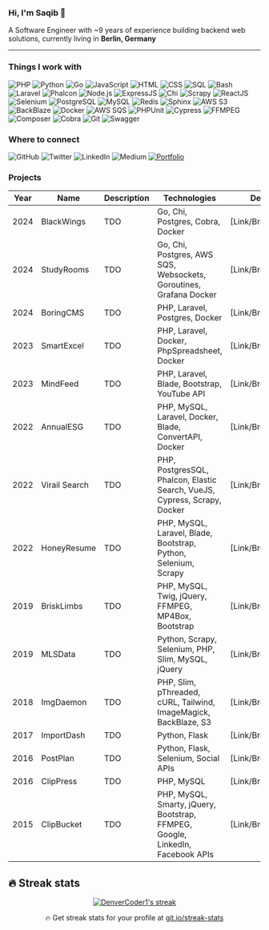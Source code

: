 ### Hi, I'm Saqib 👋
A Software Engineer with ~9 years of experience building backend web solutions, currently living in **Berlin, Germany**

---

### Things I work with
![PHP](https://img.shields.io/badge/-PHP-777BB4?logo=php&logoColor=white)
![Python](https://img.shields.io/badge/-Python-3776AB?logo=python&logoColor=white)
![Go](https://img.shields.io/badge/-Go-00ADD8?logo=go&logoColor=white)
![JavaScript](https://img.shields.io/badge/-JavaScript-F7DF1E?logo=javascript&logoColor=black)
![HTML](https://img.shields.io/badge/-HTML-E34F26?logo=html5&logoColor=white)
![CSS](https://img.shields.io/badge/-CSS-1572B6?logo=css3&logoColor=white)
![SQL](https://img.shields.io/badge/-SQL-4479A1?logo=postgresql&logoColor=white)
![Bash](https://img.shields.io/badge/-Bash-4EAA25?logo=gnu-bash&logoColor=white)
![Laravel](https://img.shields.io/badge/-Laravel-FF2D20?logo=laravel&logoColor=white)
![Phalcon](https://img.shields.io/badge/-Phalcon-4F5B93?logo=phalcon&logoColor=white)
![Node.js](https://img.shields.io/badge/-Node.js-339933?logo=node.js&logoColor=white)
![ExpressJS](https://img.shields.io/badge/-ExpressJS-000000?logo=express&logoColor=white)
![Chi](https://img.shields.io/badge/-Chi-02A9E0?logo=go&logoColor=white)
![Scrapy](https://img.shields.io/badge/-Scrapy-2C2D72?logo=scrapy&logoColor=white)
![ReactJS](https://img.shields.io/badge/-ReactJS-61DAFB?logo=react&logoColor=white)
![Selenium](https://img.shields.io/badge/-Selenium-43B02A?logo=selenium&logoColor=white)
![PostgreSQL](https://img.shields.io/badge/-PostgreSQL-336791?logo=postgresql&logoColor=white)
![MySQL](https://img.shields.io/badge/-MySQL-4479A1?logo=mysql&logoColor=white)
![Redis](https://img.shields.io/badge/-Redis-DC382D?logo=redis&logoColor=white)
![Sphinx](https://img.shields.io/badge/-Sphinx-531B93?logo=sphinx&logoColor=white)
![AWS S3](https://img.shields.io/badge/-AWS%20S3-569A31?logo=amazon-aws&logoColor=white)
![BackBlaze](https://img.shields.io/badge/-BackBlaze-0052CC?logo=backblaze&logoColor=white)
![Docker](https://img.shields.io/badge/-Docker-2496ED?logo=docker&logoColor=white)
![AWS SQS](https://img.shields.io/badge/-AWS%20SQS-569A31?logo=amazon-aws&logoColor=white)
![PHPUnit](https://img.shields.io/badge/-PHPUnit-2C2D72?logo=phpunit&logoColor=white)
![Cypress](https://img.shields.io/badge/-Cypress-17202C?logo=cypress&logoColor=white)
![FFMPEG](https://img.shields.io/badge/-FFMPEG-007ACC?logo=ffmpeg&logoColor=white)
![Composer](https://img.shields.io/badge/-Composer-885630?logo=composer&logoColor=white)
![Cobra](https://img.shields.io/badge/-Cobra-00ADD8?logo=go&logoColor=white)
![Git](https://img.shields.io/badge/-Git-F05032?logo=git&logoColor=white)
![Swagger](https://img.shields.io/badge/-Swagger-85EA2D?logo=swagger&logoColor=black)

### Where to connect
![GitHub](https://img.shields.io/badge/-GitHub-181717?logo=github&logoColor=white)
![Twitter](https://img.shields.io/badge/-Twitter-1DA1F2?logo=twitter&logoColor=white)
![LinkedIn](https://img.shields.io/badge/-LinkedIn-0077B5?logo=linkedin&logoColor=white)
![Medium](https://img.shields.io/badge/-Medium-12100E?logo=medium&logoColor=white)
[![Portfolio](https://img.shields.io/badge/-Portfolio-4F0599?logo=react&logoColor=white)](https://saky.me/)

### Projects
| Year | Name          | Description                                   | Technologies                                                     | Details          |
| ---- | ------------- | --------------------------------------------- | ---------------------------------------------------------------- | ---------------- |
| 2024 | BlackWings    | TDO                                           | Go, Chi, Postgres, Cobra, Docker                                       | [Link/Breakdown] |
| 2024 | StudyRooms    | TDO                                           | Go, Chi, Postgres, AWS SQS, Websockets, Goroutines, Grafana Docker              | [Link/Breakdown] |
| 2024 | BoringCMS     | TDO                                           | PHP, Laravel, Postgres, Docker                                   | [Link/Breakdown] |
| 2023 | SmartExcel    | TDO                                           | PHP, Laravel, Docker, PhpSpreadsheet, Docker                             | [Link/Breakdown] |
| 2023 | MindFeed      | TDO                                           | PHP, Laravel, Blade, Bootstrap, YouTube API                      | [Link/Breakdown] |
| 2022 | AnnualESG     | TDO                                           | PHP, MySQL, Laravel, Docker, Blade, ConvertAPI, Docker                   | [Link/Breakdown] |
| 2022 | Virail Search | TDO                                           | PHP, PostgresSQL, Phalcon, Elastic Search, VueJS, Cypress, Scrapy, Docker | [Link/Breakdown] |
| 2022 | HoneyResume   | TDO                                           | PHP, MySQL, Laravel, Blade, Bootstrap, Python, Selenium, Scrapy | [Link/Breakdown] |
| 2019 | BriskLimbs    | TDO                                           | PHP, MySQL, Twig, jQuery, FFMPEG, MP4Box, Bootstrap             | [Link/Breakdown] |
| 2019 | MLSData       | TDO                                           | Python, Scrapy, Selenium, PHP, Slim, MySQL, jQuery               | [Link/Breakdown] |
| 2018 | ImgDaemon     | TDO                                           | PHP, Slim, pThreaded, cURL, Tailwind, ImageMagick, BackBlaze, S3 | [Link/Breakdown] |
| 2017 | ImportDash    | TDO                                           | Python, Flask                                                    | [Link/Breakdown] |
| 2016 | PostPlan      | TDO                                           | Python, Flask, Selenium, Social APIs                             | [Link/Breakdown] |
| 2016 | ClipPress     | TDO                                           | PHP, MySQL                                                       | [Link/Breakdown] |
| 2015 | ClipBucket    | TDO                                           | PHP, MySQL, Smarty, jQuery, Bootstrap, FFMPEG, Google, LinkedIn, Facebook APIs | [Link/Breakdown] |






## 🔥 Streak stats

<!-- GitHub Readme Streak Stats - https://github.com/DenverCoder1/github-readme-streak-stats -->
<p align="center">
  <a href="https://github.com/DenverCoder1/github-readme-streak-stats">
    <img title="🔥 Get streak stats for your profile at git.io/streak-stats" alt="DenverCoder1's streak" src="https://github-readme-streak-stats.herokuapp.com/?user=sakydev&theme=monokai-metallian&hide_border=true"/>
  </a>
  <p align="center">🔥 Get streak stats for your profile at <a href="https://git.io/streak-stats">git.io/streak-stats</a></p>
</p>

<!-- Some badges are from https://github.com/Ileriayo/markdown-badges -->

